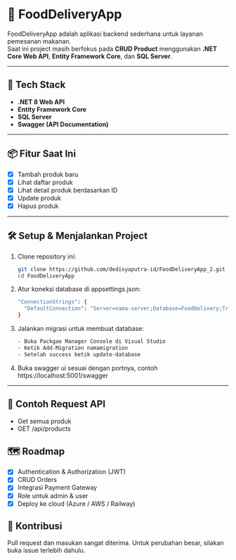 # 🍔 FoodDeliveryApp

FoodDeliveryApp adalah aplikasi backend sederhana untuk layanan pemesanan makanan.  
Saat ini project masih berfokus pada **CRUD Product** menggunakan **.NET Core Web API**, **Entity Framework Core**, dan **SQL Server**.

---

## 🚀 Tech Stack
- **.NET 8 Web API**
- **Entity Framework Core**
- **SQL Server**
- **Swagger (API Documentation)**

---

## 📦 Fitur Saat Ini
- [x] Tambah produk baru  
- [x] Lihat daftar produk  
- [x] Lihat detail produk berdasarkan ID  
- [x] Update produk  
- [x] Hapus produk  

---

## 🛠️ Setup & Menjalankan Project

1. Clone repository ini:
   ```bash
   git clone https://github.com/dedisyaputra-id/FoodDeliveryApp_2.git
   cd FoodDeliveryApp
2. Atur koneksi database di appsettings.json:
   ```bash
   "ConnectionStrings": {
     "DefaultConnection": "Server=nama-server;Database=FoodDelivery;Trusted_Connection=True;Encrypt=False"
   }
3. Jalankan migrasi untuk membuat database:
   ```bash
   - Buka Packgae Manager Console di Visual Studio
   - Ketik Add-Migration namamigration
   - Setelah success ketik update-database
4. Buka swagger ui sesuai dengan portnya, contoh https://localhost:5001/swagger

---

## 📌 Contoh Request API
   - Get semua produk
   - GET /api/products

## 🗺️ Roadmap
- [x] Authentication & Authorization (JWT)
- [x] CRUD Orders
- [x] Integrasi Payment Gateway
- [x] Role untuk admin & user
- [x] Deploy ke cloud (Azure / AWS / Railway)

🤝 Kontribusi
---
Pull request dan masukan sangat diterima.
Untuk perubahan besar, silakan buka issue terlebih dahulu.
